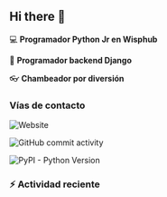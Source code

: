 ## Hi there 👋

:computer: **Programador Python Jr en Wisphub**

:pencil: **Programador backend Django**

:eyeglasses: **Chambeador por diversión**

### Vías de contacto

![Website](https://img.shields.io/website?url=https%3A%2F%2Fangeldann.github.io%2Fmy-portfolio%2Findex_en.html)

![GitHub commit activity](https://img.shields.io/github/commit-activity/w/angeldaniel-wh/angeldaniel-wh)

![PyPI - Python Version](https://img.shields.io/pypi/pyversions/django)

### :zap: Actividad reciente

<!-- START_SECTION:activity -->

<!-- END_SECTION:activity -->


<!--START_SECTION:activity-->
<!--END_SECTION:activity-->
